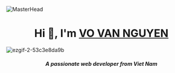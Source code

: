 <a href="https://github.com/nguyenthihuynhnhi" data-target="animated-image.originalLink"><img src="/nguyenthihuynhnhi/nguyenthihuynhnhi/raw/main/assets/hocbaitrongmua.gif" alt="MasterHead" style="max-width: 100%; display: inline-block;" data-target="animated-image.originalImage"></a>
## <h1 align="center" class="heading-element" dir="auto">Hi 👋, I'm <a href="https://github.com/vannguyen3010">VO VAN NGUYEN</a></h1>




![ezgif-2-53c3e8da9b](https://github.com/user-attachments/assets/407a6947-f022-4e10-8ba4-f8febf3193cf)



<h5 align="center" class="heading-element" dir="auto">A passionate web developer from Viet Nam</h5>
<!--
**vannguyen3010/vannguyen3010** is a ✨ _special_ ✨ repository because its `README.md` (this file) appears on your GitHub profile.



- 🔭 I’m currently working on ...
- 🌱 I’m currently learning ...
- 👯 I’m looking to collaborate on ...
- 🤔 I’m looking for help with ...
- 💬 Ask me about ...
- 📫 How to reach me: ...
- 😄 Pronouns: ...
- ⚡ Fun fact: ...
-->
